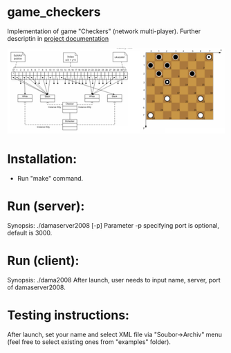 # game_checkers

Implementation of game "Checkers" (network multi-player). Further descriptin in [project documentation](https://github.com/xbendl/game_checkers/blob/main/projektova_dokumentace.pdf)

![GUI](https://github.com/xbendl/game_checkers/blob/main/fig.png)

Installation:
=====
- Run "make" command.

Run (server):
=====
Synopsis: ./damaserver2008 [-p]
Parameter -p specifying port is optional, default is 3000.

Run (client):
=====
Synopsis: ./dama2008
After launch, user needs to input name, server, port of damaserver2008.

Testing instructions:
=====
After launch, set your name and select XML file via "Soubor->Archiv" menu (feel free to select existing ones from "examples" folder). 


